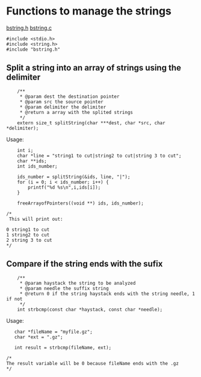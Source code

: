 # Functions to manage the strings #

[bstring.h](https://bioc.googlecode.com/svn/trunk/bioc/include/bstring.h)  [bstring.c](https://bioc.googlecode.com/svn/trunk/bioc/src/bstring.c)

```
#include <stdio.h>
#include <string.h>
#include "bstring.h"
```

## Split a string into an array of strings using the delimiter ##

```
    /**
     * @param dest the destination pointer
     * @param src the source pointer
     * @param delimiter the delimiter
     * @return a array with the splited strings
     */
    extern size_t splitString(char ***dest, char *src, char *delimiter);
```

Usage:

```
    int i;
    char *line = "string1 to cut|string2 to cut|string 3 to cut";
    char **ids;
    int ids_number;

    ids_number = splitString(&ids, line, "|");
    for (i = 0; i < ids_number; i++) {
        printf("%d %s\n",i,ids[i]);
    }
     
    freeArrayofPointers((void **) ids, ids_number);

/*
 This will print out:

0 string1 to cut
1 string2 to cut
2 string 3 to cut
*/
```

## Compare if the string ends with the sufix ##

```
    /**
     * @param haystack the string to be analyzed
     * @param needle the suffix string
     * @return 0 if the string haystack ends with the string needle, 1 if not
     */
    int strbcmp(const char *haystack, const char *needle);

```

Usage:

```
   char *fileName = "myfile.gz";
   char *ext = ".gz";

   int result = strbcmp(fileName, ext);

/*
The result variable will be 0 because fileName ends with the .gz 
*/
```